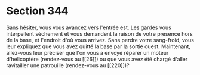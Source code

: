 # Section 344

Sans hésiter, vous vous avancez vers l'entrée est. Les gardes vous interpellent sèchement et vous demandent la raison de votre présence hors de la base, et l'endroit d'où vous arrivez. Sans perdre votre sang-froid, vous leur expliquez que vous avez quitté la base par la sortie ouest. Maintenant, allez-vous leur préciser que l'on vous a envoyé réparer un moteur d'hélicoptère (rendez-vous au [[26]]) ou que vous avez été chargé d'aller ravitailler une patrouille (rendez-vous au [[220]])?